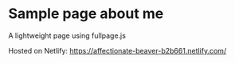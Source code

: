 # Sample page about me
 A lightweight page using fullpage.js
 
 Hosted on Netlify:
 https://affectionate-beaver-b2b661.netlify.com/
